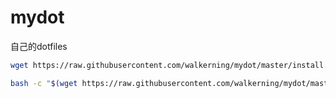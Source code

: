 mydot
========

自己的dotfiles

```bash
wget https://raw.githubusercontent.com/walkerning/mydot/master/install.sh -O install.sh && bash install.sh
```
```bash
bash -c "$(wget https://raw.githubusercontent.com/walkerning/mydot/master/install.sh -O -)"
```
